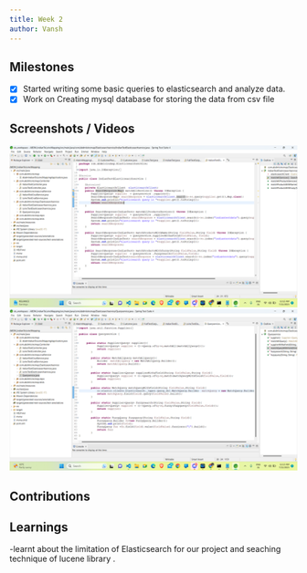```yaml
---
title: Week 2
author: Vansh
---
```


## Milestones
- [X] Started writing some basic queries to elasticsearch and analyze data.
- [X] Work on Creating mysql database for storing the data from csv file  

## Screenshots / Videos 
![Elasticsearch_Service_query](.\assets\image-1.png)
![CommonQueryBuilder](.\assets\image-2.png)
## Contributions

## Learnings 
-learnt about the limitation of Elasticsearch for our project and seaching technique of lucene library . 